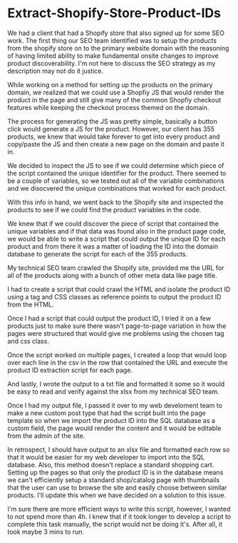 # Extract-Shopify-Store-Product-IDs

We had a client that had a Shopify store that also signed up for some SEO work. The first thing our SEO team identified was to setup the products from the shopify store on to the primary website domain with the reasoning of having limited ability to make fundamental onsite changes to improve product discoverability. I'm not here to discuss the SEO strategy as my description may not do it justice.

While working on a method for setting up the products on the primary domain, we realized that we could use a Shopfiy JS that would render the product in the page and still give many of the common Shopfiy checkout features while keeping the checkout process themed on the domain. 

The process for generating the JS was pretty simple, basically a button click would generate a JS for the product. However, our client has 355 products, we knew that would take forever to get into every product and copy/paste the JS and then create a new page on the domain and paste it in.

We decided to inspect the JS to see if we could determine which piece of the script contained the unique identifier for the product. There seemed to be a couple of variables, so we tested out all of the variable combinations and we disocvered the unique combinations that worked for each product.

With this info in hand, we went back to the Shopify site and inspected the products to see if we could find the product variables in the code.

We knew that if we could discover the piece of script that contained the unique variables and if that data was found also in the product page code, we would be able to write a script that could output the unique ID for each product and from there it was a matter of loading the ID into the domain database to generate the script for each of the 355 products.

My technical SEO team crawled the Shopify site, provided me the URL for all of the products along with a bunch of other meta data like page title. 

I had to create a script that could crawl the HTML and isolate the product ID using a tag and CSS classes as reference points to output the product ID from the HTML.

Once I had a script that could output the product ID, I tried it on a few products just to make sure there wasn't page-to-page variation in how the pages were structured that would give me problems using the chosen tag and css class.

Once the script worked on multiple pages, I created a loop that would loop over each line in the csv in the row that contained the URL and execute the product ID extraction script for each page.

And lastly, I wrote the output to a txt file and formatted it some so it would be easy to read and verify against the xlsx from my technical SEO team.

Once I had my output file, I passed it over to my web develoment team to make a new custom post type that had the script built into the page template so when we import the product ID into the SQL database as a custom field, the page would render the content and it would be editable from the admin of the site.

In retrospect, I should have output to an xlsx file and formatted each row so that it would be easier for my web developer to import into the SQL database. Also, this method doesn't replace a standard shopping cart. Setting up the pages so that only the product ID is in the database means we can't efficiently setup a standard shop/catalog page with thumbnails that the user can use to browse the site and easily choose between similar products. I'll update this when we have decided on a solution to this issue.

I'm sure there are more efficient ways to write this script, however, I wanted to not spend more than 4h. I knew that if it took longer to develop a script to complete this task manually, the script would not be doing it's. After all, it took maybe 3 mins to run. 

